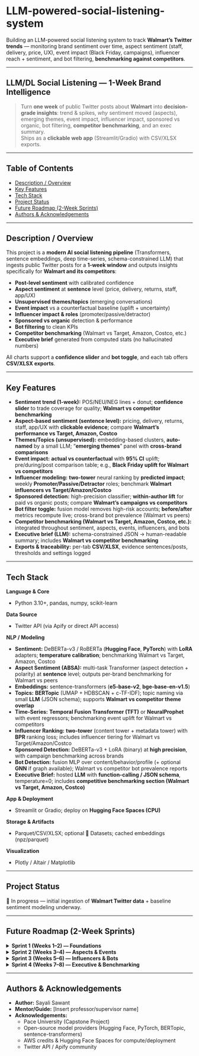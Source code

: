 # LLM-powered-social-listening-system

Building an LLM-powered social listening system to track **Walmart’s Twitter trends** — monitoring brand sentiment over time, aspect sentiment (staff, delivery, price, UX), event impact (Black Friday, campaigns), influencer reach + sentiment, and bot filtering, **benchmarking against competitors**.

---

## LLM/DL Social Listening — 1-Week Brand Intelligence

> Turn **one week** of public Twitter posts about **Walmart** into **decision-grade insights**: trend & spikes, *why* sentiment moved (aspects), emerging themes, event impact, influencer impact, sponsored vs organic, bot filtering, **competitor benchmarking**, and an exec summary.  
> Ships as a **clickable web app** (Streamlit/Gradio) with CSV/XLSX exports.

---

## Table of Contents
- [Description / Overview](#description--overview)
- [Key Features](#key-features)
- [Tech Stack](#tech-stack)
- [Project Status](#project-status)
- [Future Roadmap (2-Week Sprints)](#future-roadmap-2-week-sprints)
- [Authors & Acknowledgements](#authors--acknowledgements)

---

## Description / Overview
This project is a **modern AI social listening pipeline** (Transformers, sentence embeddings, deep time-series, schema-constrained LLM) that ingests public Twitter posts for a **1-week window** and outputs insights specifically for **Walmart and its competitors**:

- **Post-level sentiment** with calibrated confidence  
- **Aspect sentiment** at **sentence** level (price, delivery, returns, staff, app/UX)  
- **Unsupervised themes/topics** (emerging conversations)  
- **Event impact** vs a counterfactual baseline (uplift + uncertainty)  
- **Influencer impact & roles** (promoter/passive/detractor)  
- **Sponsored vs organic** detection & performance  
- **Bot filtering** to clean KPIs  
- **Competitor benchmarking** (Walmart vs Target, Amazon, Costco, etc.)  
- **Executive brief** generated from computed stats (no hallucinated numbers)

All charts support a **confidence slider** and **bot toggle**, and each tab offers **CSV/XLSX exports**.

---

## Key Features
- **Sentiment trend (1-week):** POS/NEU/NEG lines + donut; **confidence slider** to trade coverage for quality; **Walmart vs competitor benchmarking**  
- **Aspect-based sentiment (sentence level):** pricing, delivery, returns, staff, app/UX with **clickable evidence**; compare **Walmart’s performance vs Target, Amazon, Costco**  
- **Themes/Topics (unsupervised):** embedding-based clusters, **auto-named** by a small LLM; “**emerging themes**” panel with **cross-brand comparisons**  
- **Event impact:** **actual vs counterfactual** with **95% CI** uplift; pre/during/post comparison table; e.g., **Black Friday uplift for Walmart vs competitors**  
- **Influencer modeling:** **two-tower** neural ranking by **predicted impact**; weekly **Promoter/Passive/Detractor** roles; benchmark **Walmart influencers vs Target/Amazon/Costco**  
- **Sponsored detection:** high-precision classifier; **within-author lift** for paid vs organic posts; compare **Walmart’s campaigns vs competitors**  
- **Bot filter toggle:** fusion model removes high-risk accounts; **before/after** metrics recompute live; cross-brand bot prevalence (Walmart vs peers)  
- **Competitor benchmarking (Walmart vs Target, Amazon, Costco, etc.):** integrated throughout sentiment, aspects, events, influencers, and bots  
- **Executive brief (LLM):** schema-constrained JSON → human-readable summary; includes **Walmart vs competitor benchmarking**  
- **Exports & traceability:** per-tab **CSV/XLSX**, evidence sentences/posts, thresholds and settings logged

---

## Tech Stack

**Language & Core**
- Python 3.10+, pandas, numpy, scikit-learn  

**Data Source**
- Twitter API (via Apify or direct API access)  

**NLP / Modeling**
- **Sentiment:** DeBERTa-v3 / RoBERTa (**Hugging Face**, **PyTorch**) with **LoRA** adapters; **temperature calibration**; benchmarking Walmart vs Target, Amazon, Costco  
- **Aspect Sentiment (ABSA):** multi-task Transformer (aspect detection + polarity) at **sentence** level; outputs per-brand benchmarking for Walmart vs peers  
- **Embeddings:** sentence-transformers (**e5-base-v2**, **bge-base-en-v1.5**)  
- **Topics:** **BERTopic** (UMAP + HDBSCAN + c-TF-IDF); topic naming via small **LLM** (JSON schema); supports **Walmart vs competitor theme overlap**  
- **Time-Series:** **Temporal Fusion Transformer (TFT)** or **NeuralProphet** with event regressors; benchmarking event uplift for Walmart vs competitors  
- **Influencer Ranking:** **two-tower** (content tower + metadata tower) with **BPR** ranking loss; includes influencer tiering for Walmart vs Target/Amazon/Costco  
- **Sponsored Detection:** DeBERTa-v3 + LoRA (binary) at **high precision**, with campaign benchmarking across brands  
- **Bot Detection:** fusion MLP over content/behavior/profile (+ optional **GNN** if graph available); Walmart vs competitor bot prevalence reports  
- **Executive Brief:** hosted **LLM** with **function-calling / JSON schema**, temperature=0; includes **competitive benchmarking section (Walmart vs Target, Amazon, Costco)**  

**App & Deployment**
- Streamlit or Gradio; deploy on **Hugging Face Spaces (CPU)**  

**Storage & Artifacts**
- Parquet/CSV/XLSX; optional 🤗 Datasets; cached embeddings (npz/parquet)  

**Visualization**
- Plotly / Altair / Matplotlib  

---

## Project Status
🚧 In progress — initial ingestion of **Walmart Twitter data** + baseline sentiment modeling underway.

---

## Future Roadmap (2-Week Sprints)

<details>
<summary><b>Sprint 1 (Weeks 1–2) — Foundations</b></summary>

- Data ingestion pipeline (Twitter API/Apify → S3 → Glue → Athena)  
- Baseline post-level sentiment (DeBERTa/RoBERTa + LoRA fine-tuning)  
- Initial dashboards (time-series, daily sentiment shares)  
- **Task: Competitor benchmarking for Walmart — establish baseline sentiment vs Target, Amazon, Costco**  

</details>

<details>
<summary><b>Sprint 2 (Weeks 3–4) — Aspects & Events</b></summary>

- Aspect-based sentiment module (delivery, pricing, staff, UX)  
- Topic modeling with BERTopic + LLM-generated topic labels  
- Event impact modeling (NeuralProphet / TFT for Black Friday case)  
- **Task: Competitor benchmarking for Walmart — aspect-level and event-level comparison**  

</details>

<details>
<summary><b>Sprint 3 (Weeks 5–6) — Influencers & Bots</b></summary>

- Influencer modeling (two-tower neural ranker: content × profile)  
- Bot detection (text + behavioral features classifier)  
- End-to-end pipeline integration in AWS  
- **Task: Competitor benchmarking for Walmart — influencer roles & bot prevalence vs peers**  

</details>

<details>
<summary><b>Sprint 4 (Weeks 7–8) — Executive & Benchmarking</b></summary>

- Executive brief generator (LLM-powered JSON schema reports)  
- Walmart vs competitor benchmarking (all modules integrated)  
- Final evaluation, documentation, and presentation  
- **Task: Competitor benchmarking for Walmart — integrated executive-level report**  

</details>

---

## Authors & Acknowledgements

- **Author:** Sayali Sawant  
- **Mentor/Guide:** [Insert professor/supervisor name]  
- **Acknowledgements:**  
  - Pace University (Capstone Project)  
  - Open-source model providers (Hugging Face, PyTorch, BERTopic, sentence-transformers)  
  - AWS credits & Hugging Face Spaces for compute/deployment  
  - Twitter API / Apify community  
